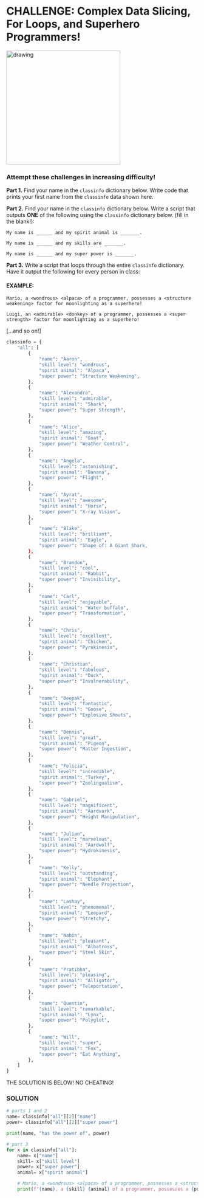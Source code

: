 # CHALLENGE: Complex Data Slicing, For Loops, and Superhero Programmers!

<img src="https://simpleprogrammer.com/wp-content/uploads/2019/04/programmer-hero.png" alt="drawing" width="300"/>

### Attempt these challenges in increasing difficulty!

**Part 1.** Find your name in the `classinfo` dictionary below. Write code that prints your first name from the `classinfo` data shown here.

**Part 2.** Find your name in the `classinfo` dictionary below.  Write a script that outputs **ONE** of the following using the `classinfo` dictionary below. (fill in the blank!):

	My name is ______ and my spirit animal is _______.

	My name is ______ and my skills are _______.

	My name is ______ and my super power is _______.


**Part 3.** Write a script that loops through the entire `classinfo` dictionary. Have it output the following for every person in class:

#### EXAMPLE:
	

    Mario, a <wondrous> <alpaca> of a programmer, possesses a <structure weakening> factor for moonlighting as a superhero!
    
    Luigi, an <admirable> <donkey> of a programmer, possesses a <super strength> factor for moonlighting as a superhero!

[...and so on!]


```python
classinfo = {
    "all": [
        {
            "name": "Aaron",
            "skill level": "wondrous",
            "spirit animal": "Alpaca",
            "super power": "Structure Weakening",
        },
        {
            "name": "Alexandra",
            "skill level": "admirable",
            "spirit animal": "Shark",
            "super power": "Super Strength",
        },
        {
            "name": "Alice",
            "skill level": "amazing",
            "spirit animal": "Goat",
            "super power": "Weather Control",
        },
        {
            "name": "Angela",
            "skill level": "astonishing",
            "spirit animal": "Banana",
            "super power": "Flight",
        },
        {
            "name": "Ayrat",
            "skill level": "awesome",
            "spirit animal": "Horse",
            "super power": "X-ray Vision",
        },
        {
            "name": "Blake",
            "skill level": "brilliant",
            "spirit animal": "Eagle",
            "super power": "Shape of: A Giant Shark,
        },
        {
            "name": "Brandon",
            "skill level": "cool",
            "spirit animal": "Rabbit",
            "super power": "Invisibility",
        },
        {
            "name": "Carl",
            "skill level": "enjoyable",
            "spirit animal": "Water buffalo",
            "super power": "Transformation",
        },
        {
            "name": "Chris",
            "skill level": "excellent",
            "spirit animal": "Chicken",
            "super power": "Pyrokinesis",
        },
        {
            "name": "Christian",
            "skill level": "fabulous",
            "spirit animal": "Duck",
            "super power": "Invulnerability",
        },
        {
            "name": "Deepak",
            "skill level": "fantastic",
            "spirit animal": "Goose",
            "super power": "Explosive Shouts",
        },
        {
            "name": "Dennis",
            "skill level": "great",
            "spirit animal": "Pigeon",
            "super power": "Matter Ingestion",
        },
        {
            "name": "Felicia",
            "skill level": "incredible",
            "spirit animal": "Turkey",
            "super power": "Zoolingualism",
        },
        {
            "name": "Gabriel",
            "skill level": "magnificent",
            "spirit animal": "Aardvark",
            "super power": "Height Manipulation",
        },
        {
            "name": "Julian",
            "skill level": "marvelous",
            "spirit animal": "Aardwolf",
            "super power": "Hydrokinesis",
        },
        {
            "name": "Kelly",
            "skill level": "outstanding",
            "spirit animal": "Elephant",
            "super power": "Needle Projection",
        },
        {
            "name": "Lashay",
            "skill level": "phenomenal",
            "spirit animal": "Leopard",
            "super power": "Stretchy",
        },
        {
            "name": "Nabin",
            "skill level": "pleasant",
            "spirit animal": "Albatross",
            "super power": "Steel Skin",
        },
        {
            "name": "Pratibha",
            "skill level": "pleasing",
            "spirit animal": "Alligator",
            "super power": "Teleportation",
        },
        {
            "name": "Quentin",
            "skill level": "remarkable",
            "spirit animal": "Lynx",
            "super power": "Polyglot",
        },
        {
            "name": "Will",
            "skill level": "super",
            "spirit animal": "Fox",
            "super power": "Eat Anything",
        },
    ]
}
```


THE SOLUTION IS BELOW! NO CHEATING! 





### SOLUTION

```python
# parts 1 and 2
name= classinfo["all"][2]["name"]
power= classinfo["all"][2]["super power"]

print(name, "has the power of", power)

# part 3
for x in classinfo["all"]:
    name= x["name"]
    skill= x["skill level"]
    power= x["super power"]
    animal= x["spirit animal"]

    # Mario, a <wondrous> <alpaca> of a programmer, possesses a <structure weakening> factor for moonlighting as a superhero!
    print(f"{name}, a {skill} {animal} of a programmer, possesses a {power} factor for moonlighting as a superhero!")
```
